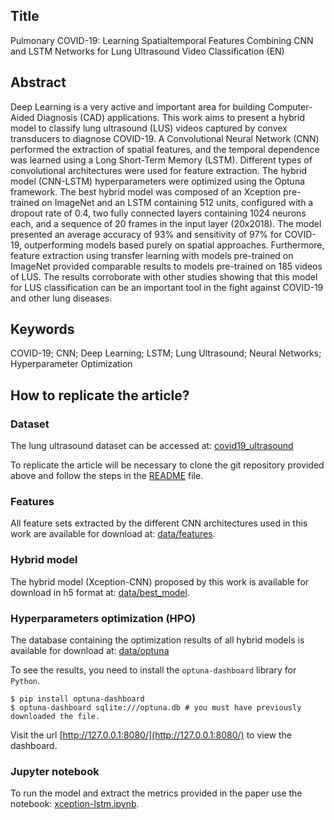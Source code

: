 ## Title

Pulmonary COVID-19: Learning Spatialtemporal Features Combining CNN and LSTM Networks for Lung Ultrasound Video Classification (EN)

## Abstract

Deep Learning is a very active and important area for building Computer-Aided Diagnosis (CAD) applications. This work aims to present a hybrid model to classify lung ultrasound (LUS) videos captured by convex transducers to diagnose COVID-19. A Convolutional Neural Network (CNN) performed the extraction of spatial features, and the temporal dependence was learned using a Long Short-Term Memory (LSTM). Different types of convolutional architectures were used for feature extraction. The hybrid model (CNN-LSTM) hyperparameters were optimized using the Optuna framework. The best hybrid model was composed of an Xception pre-trained on ImageNet and an LSTM containing 512 units, configured with a dropout rate of 0.4, two fully connected layers containing 1024 neurons each, and a sequence of 20 frames in the input layer (20x2018). The model presented an average accuracy of 93% and sensitivity of 97% for COVID-19, outperforming models based purely on spatial approaches. Furthermore, feature extraction using transfer learning with models pre-trained on ImageNet provided comparable results to models pre-trained on 185 videos of LUS. The results corroborate with other studies showing that this model for LUS classification can be an important tool in the fight against COVID-19 and other lung diseases.

## Keywords

COVID-19; CNN; Deep Learning; LSTM; Lung Ultrasound; Neural Networks; Hyperparameter Optimization

## How to replicate the article?

### Dataset

The lung ultrasound dataset can be accessed at: [covid19_ultrasound](https://github.com/jannisborn/covid19_ultrasound/tree/9e254a140b4faa2c200b8bb5cee2347b7198fbef)

To replicate the article will be necessary to clone the git repository provided above and follow the steps in the [README](https://github.com/jannisborn/covid19_ultrasound/blob/9e254a140b4faa2c200b8bb5cee2347b7198fbef/data/README.md) file.

### Features

All feature sets extracted by the different CNN architectures used in this work are available for download at: [data/features](https://drive.google.com/drive/folders/1dlkpyQ2RrkCi1g8CfZsXYzxqL4X6XFJU?usp=sharing).

### Hybrid model

The hybrid model (Xception-CNN) proposed by this work is available for download in h5 format at: [data/best_model](https://drive.google.com/drive/folders/1dlkpyQ2RrkCi1g8CfZsXYzxqL4X6XFJU?usp=sharing).

### Hyperparameters optimization (HPO)

The database containing the optimization results of all hybrid models is available for download at: [data/optuna](https://drive.google.com/drive/folders/1dlkpyQ2RrkCi1g8CfZsXYzxqL4X6XFJU?usp=sharing)

To see the results, you need to install the `optuna-dashboard` library for `Python`.

	$ pip install optuna-dashboard
    $ optuna-dashboard sqlite:///optuna.db # you must have previously downloaded the file.
    
Visit the url [http://127.0.0.1:8080/](http://127.0.0.1:8080/) to view the dashboard.

### Jupyter notebook

To run the model and extract the metrics provided in the paper use the notebook: [xception-lstm.ipynb](xception-lstm.ipynb).
